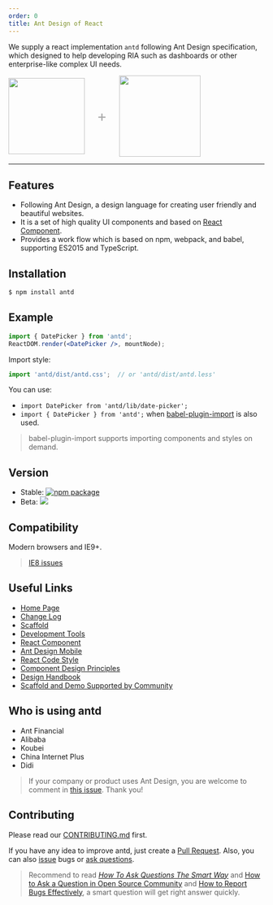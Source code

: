 ```yaml
---
order: 0
title: Ant Design of React
---
```


We supply a react implementation `antd` following Ant Design specification, which designed to help developing RIA such as dashboards or other enterprise-like complex UI needs.

<div class="pic-plus">
  <img width="150" src="https://t.alipayobjects.com/images/rmsweb/T11aVgXc4eXXXXXXXX.svg">
  <span>+</span>
  <img width="160" src="https://t.alipayobjects.com/images/rmsweb/T16xRhXkxbXXXXXXXX.svg">
</div>

<style>
.pic-plus > * {
  display: inline-block!important;
  vertical-align: middle;
}
.pic-plus span {
  font-size: 30px;
  color: #aaa;
  margin: 0 20px;
}
</style>

---

## Features

- Following Ant Design, a design language for creating user friendly and beautiful websites.
- It is a set of high quality UI components and based on [React Component](http://react-component.github.io/badgeboard/).
- Provides a work flow which is based on npm, webpack, and babel, supporting ES2015 and TypeScript.

## Installation

```bash
$ npm install antd
```

## Example

```jsx
import { DatePicker } from 'antd';
ReactDOM.render(<DatePicker />, mountNode);
```

Import style:

```jsx
import 'antd/dist/antd.css';  // or 'antd/dist/antd.less'
```

You can use:

- `import DatePicker from 'antd/lib/date-picker';`
- `import { DatePicker } from 'antd';` when [babel-plugin-import](https://github.com/ant-design/babel-plugin-import) is also used.

> babel-plugin-import supports importing components and styles on demand.

## Version

- Stable: [![npm package](https://img.shields.io/npm/v/antd.svg?style=flat-square)](https://www.npmjs.org/package/antd)
- Beta: [![](https://cnpmjs.org/badge/v/antd.svg?&tag=beta&subject=npm)](https://www.npmjs.org/package/antd)

## Compatibility

Modern browsers and IE9+.

> [IE8 issues](https://github.com/xcatliu/react-ie8)

## Useful Links

- [Home Page](http://ant.design/)
- [Change Log](/changelog)
- [Scaffold](https://github.com/ant-design/antd-init/)
- [Development Tools](http://ant-tool.github.io/)
- [React Component](http://react-component.github.io/)
- [Ant Design Mobile](http://mobile.ant.design)
- [React Code Style](https://github.com/react-component/react-component.github.io/blob/master/docs/zh-cn/component-code-style.md)
- [Component Design Principles](https://github.com/react-component/react-component.github.io/blob/master/docs/zh-cn/component-design.md)
- [Design Handbook](https://os.alipayobjects.com/rmsportal/HTXUgPGkyyxEivE.png)
- [Scaffold and Demo Supported by Community](https://github.com/ant-design/ant-design/issues/129)

## Who is using antd

- Ant Financial
- Alibaba
- Koubei
- China Internet Plus
- Didi

> If your company or product uses Ant Design, you are welcome to comment in [this issue]((https://github.com/ant-design/ant-design/issues/477)). Thank you!

## Contributing

Please read our [CONTRIBUTING.md](https://github.com/ant-design/ant-design/blob/master/.github/CONTRIBUTING.md) first.

If you have any idea to improve antd, just create a [Pull Request](https://github.com/ant-design/ant-design/pulls). Also, you can also [issue](https://github.com/ant-design/ant-design/issues/new) bugs or [ask questions](https://github.com/ant-design/ant-design/issues).

> Recommend to read [*How To Ask Questions The Smart Way*](http://www.catb.org/~esr/faqs/smart-questions.html) and [How to Ask a Question in Open Source Community](https://github.com/seajs/seajs/issues/545) and [How to Report Bugs Effectively](http://www.chiark.greenend.org.uk/~sgtatham/bugs.html), a smart question will get right answer quickly.
